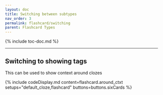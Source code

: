 ```yaml
---
layout: doc
title: Switching between subtypes
nav_order: 3
permalink: flashcard/switching
parent: Flashcard Types
---
```


{% include toc-doc.md %}

---
## Switching to showing tags

This can be used to show context around clozes

{% include codeDisplay.md content=flashcard.around_ctxt setups="default_cloze,flashcard" buttons=buttons.sixCards %}
